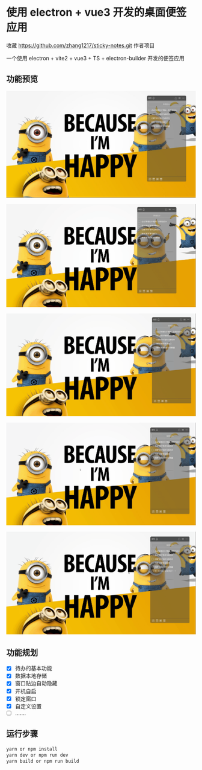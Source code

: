 # 使用 electron + vue3 开发的桌面便签应用

收藏 https://github.com/zhang1217/sticky-notes.git 作者项目

一个使用 electron + vite2 + vue3 + TS + electron-builder 开发的便签应用

## 功能预览
![展示](./md/1.jpg)

![拖拽](./md/2.gif)

![自动收缩](./md/3.gif)

![增加](./md/4.gif)

![其他操作](./md/5.gif)


## 功能规划

- [x] 待办的基本功能
- [x] 数据本地存储
- [x] 窗口贴边自动隐藏
- [x] 开机自启
- [x] 锁定窗口
- [x] 自定义设置
- [ ] .......

## 运行步骤

```
yarn or npm install
yarn dev or npm run dev
yarn build or npm run build
```
